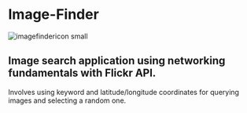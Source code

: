 # Image-Finder

![imagefindericon small](https://cloud.githubusercontent.com/assets/11231583/21669022/1249a0fe-d2d6-11e6-8136-04698317ef19.png)

## Image search application using networking fundamentals with Flickr API.
Involves using keyword and latitude/longitude coordinates for querying images and selecting a random one.
